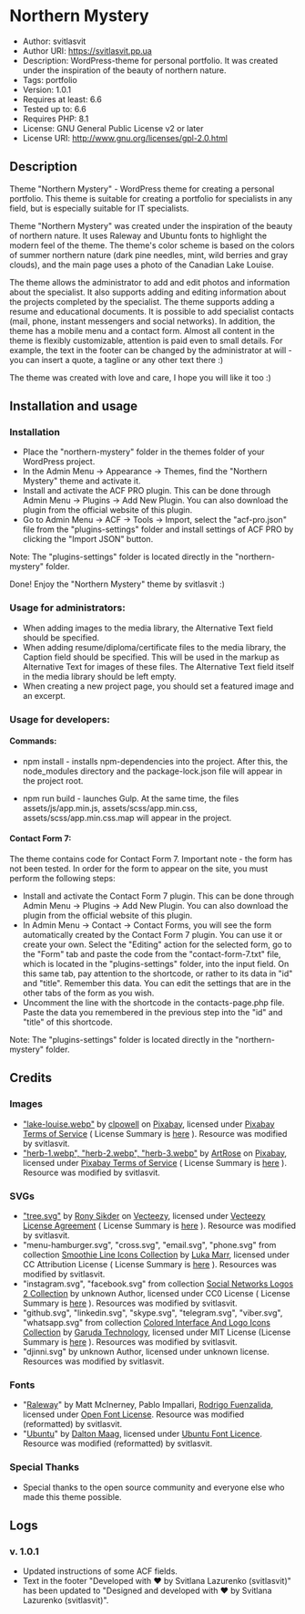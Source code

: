 # Northern Mystery

- Author: svitlasvit
- Author URI: https://svitlasvit.pp.ua
- Description: WordPress-theme for personal portfolio. It was created under the inspiration of the beauty of northern nature.
- Tags: portfolio
- Version: 1.0.1
- Requires at least: 6.6
- Tested up to: 6.6
- Requires PHP: 8.1
- License: GNU General Public License v2 or later
- License URI: http://www.gnu.org/licenses/gpl-2.0.html

## Description

Theme "Northern Mystery" - WordPress theme for creating a personal portfolio. This theme is suitable for creating a portfolio for specialists in any field, but is especially suitable for IT specialists.

Theme "Northern Mystery" was created under the inspiration of the beauty of northern nature. It uses Raleway and Ubuntu fonts to highlight the modern feel of the theme. The theme's color scheme is based on the colors of summer northern nature (dark pine needles, mint, wild berries and gray clouds), and the main page uses a photo of the Canadian Lake Louise.

The theme allows the administrator to add and edit photos and information about the specialist. It also supports adding and editing information about the projects completed by the specialist. The theme supports adding a resume and educational documents. It is possible to add specialist contacts (mail, phone, instant messengers and social networks). In addition, the theme has a mobile menu and a contact form. Almost all content in the theme is flexibly customizable, attention is paid even to small details. For example, the text in the footer can be changed by the administrator at will - you can insert a quote, a tagline or any other text there :)

The theme was created with love and care, I hope you will like it too :)

## Installation and usage

### Installation

- Place the "northern-mystery" folder in the themes folder of your WordPress project.
- In the Admin Menu -> Appearance -> Themes, find the "Northern Mystery" theme and activate it.
- Install and activate the ACF PRO plugin. This can be done through Admin Menu -> Plugins -> Add New Plugin. You can also download the plugin from the official website of this plugin.
- Go to Admin Menu -> ACF -> Tools -> Import, select the "acf-pro.json" file from the "plugins-settings" folder and install settings of ACF PRO by clicking the "Import JSON" button.

Note: The "plugins-settings" folder is located directly in the "northern-mystery" folder.

Done! Enjoy the "Northern Mystery" theme by svitlasvit :)

### Usage for administrators:

- When adding images to the media library, the Alternative Text field should be specified.
- When adding resume/diploma/certificate files to the media library, the Caption field should be specified. This will be used in the markup as Alternative Text for images of these files. The Alternative Text field itself in the media library should be left empty.
- When creating a new project page, you should set a featured image and an excerpt.

### Usage for developers:

#### Commands:

- npm install - installs npm-dependencies into the project. After this, the node_modules directory and the package-lock.json file will appear in the project root.

- npm run build - launches Gulp. At the same time, the files assets/js/app.min.js, assets/scss/app.min.css, assets/scss/app.min.css.map will appear in the project.

#### Contact Form 7:

The theme contains code for Contact Form 7. Important note - the form has not been tested.
In order for the form to appear on the site, you must perform the following steps:

- Install and activate the Contact Form 7 plugin. This can be done through Admin Menu -> Plugins -> Add New Plugin. You can also download the plugin from the official website of this plugin.
- In Admin Menu -> Contact -> Contact Forms, you will see the form automatically created by the Contact Form 7 plugin. You can use it or create your own. Select the "Editing" action for the selected form, go to the "Form" tab and paste the code from the "contact-form-7.txt" file, which is located in the "plugins-settings" folder, into the input field. On this same tab, pay attention to the shortcode, or rather to its data in "id" and "title". Remember this data. You can edit the settings that are in the other tabs of the form as you wish.
- Uncomment the line with the shortcode in the contacts-page.php file. Paste the data you remembered in the previous step into the "id" and "title" of this shortcode.

Note: The "plugins-settings" folder is located directly in the "northern-mystery" folder.

## Credits

### Images

- ["lake-louise.webp"](https://pixabay.com/photos/lake-louise-canada-travel-2078089) by [clpowell](https://pixabay.com/users/clpowell-4597287) on [Pixabay](https://pixabay.com), licensed under [Pixabay Terms of Service](https://pixabay.com/service/terms) ( License Summary is [here](https://pixabay.com/service/license-summary) ). Resource was modified by svitlasvit.
- ["herb-1.webp", "herb-2.webp", "herb-3.webp"](https://pixabay.com/vectors/herbs-leaves-plants-marjoram-basil-7681722) by [ArtRose](https://pixabay.com/users/artrose-16042123) on [Pixabay](https://pixabay.com), licensed under [Pixabay Terms of Service](https://pixabay.com/service/terms) ( License Summary is [here](https://pixabay.com/service/license-summary) ). Resource was modified by svitlasvit.

### SVGs

- ["tree.svg"](https://www.vecteezy.com/vector-art/45787840-black-and-white-tree-silhouettes-illustration) by [Rony Sikder](https://www.vecteezy.com/members/ronyhridoy) on [Vecteezy](https://www.vecteezy.com), licensed under [Vecteezy License Agreement](https://www.vecteezy.com/licensing-agreement) ( License Summary is [here](https://support.vecteezy.com/en_us/new-vecteezy-licensing-ByHivesvt) ). Resource was modified by svitlasvit.
- "menu-hamburger.svg", "cross.svg", "email.svg", "phone.svg" from collection [Smoothie Line Icons Collection](https://www.svgrepo.com/collection/smoothie-line-icons) by [Luka Marr](https://www.svgrepo.com/author/Luka%20Marr), licensed under CC Attribution License ( License Summary is [here](https://www.svgrepo.com/page/licensing/#CC%20Attribution) ). Resources was modified by svitlasvit.
- "instagram.svg", "facebook.svg" from collection [Social Networks Logos 2 Collection](https://www.svgrepo.com/collection/social-networks-logos-2) by unknown Author, licensed under CC0 License ( License Summary is [here](https://www.svgrepo.com/page/licensing/#CC0) ). Resources was modified by svitlasvit.
- "github.svg", "linkedin.svg", "skype.svg", "telegram.svg", "viber.svg", "whatsapp.svg" from collection [Colored Interface And Logo Icons Collection](https://www.svgrepo.com/collection/colored-interface-and-logo-icons) by [Garuda Technology](https://www.svgrepo.com/author/Garuda%20Technology), licensed under MIT License (License Summary is [here](https://www.svgrepo.com/page/licensing/#MIT) ). Resources was modified by svitlasvit.
- "djinni.svg" by unknown Author, licensed under unknown license. Resources was modified by svitlasvit.

### Fonts

- "[Raleway](https://fonts.google.com/specimen/Ubuntu)" by Matt McInerney, Pablo Impallari, [Rodrigo Fuenzalida](https://www.behance.net/erreefe), licensed under [Open Font License](https://openfontlicense.org). Resource was modified (reformatted) by svitlasvit.
- "[Ubuntu](https://fonts.google.com/specimen/Ubuntu)" by [Dalton Maag](https://www.daltonmaag.com), licensed under [Ubuntu Font Licence](https://ubuntu.com/legal/font-licence). Resource was modified (reformatted) by svitlasvit.

### Special Thanks

- Special thanks to the open source community and everyone else who made this theme possible.

## Logs

### v. 1.0.1

- Updated instructions of some ACF fields.
- Text in the footer "Developed with ❤️ by Svitlana Lazurenko (svitlasvit)" has been updated to "Designed and developed with ❤️ by Svitlana Lazurenko (svitlasvit)".
